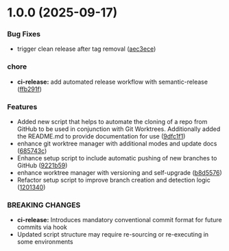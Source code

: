# 1.0.0 (2025-09-17)


### Bug Fixes

* trigger clean release after tag removal ([aec3ece](https://github.com/lucasmodrich/git-worktree-manager/commit/aec3ecee1d19d184e10e06e86f8ffe3b35ca9375))


### chore

* **ci-release:** add automated release workflow with semantic-release ([ffb291f](https://github.com/lucasmodrich/git-worktree-manager/commit/ffb291f3e85d4f8494a0a1c240baac53bf5cdac6))


### Features

* Added new script  that helps to automate the cloning of a repo from GitHub to be used in conjunction with Git Worktrees. Additionally added the README.md to provide documentation for use ([9dfc1f1](https://github.com/lucasmodrich/git-worktree-manager/commit/9dfc1f17297f03dce01d8b27f102af1b6d156574))
* enhance git worktree manager with additional modes and update docs ([685743c](https://github.com/lucasmodrich/git-worktree-manager/commit/685743c248cc999156421cdf5f8ae84463790292))
* Enhance setup script to include automatic pushing of new branches to GitHub ([9221b59](https://github.com/lucasmodrich/git-worktree-manager/commit/9221b59d0364588f71f3ff7e0d88756d238f5c02))
* enhance worktree manager with versioning and self-upgrade ([b8d5576](https://github.com/lucasmodrich/git-worktree-manager/commit/b8d557652bd7e8dbcd8f7fe3c2ae72f35f00b85c))
* Refactor setup script to improve branch creation and detection logic ([1201340](https://github.com/lucasmodrich/git-worktree-manager/commit/12013401869bd6bc5a5126f33853fcf9d9c9f811))


### BREAKING CHANGES

* **ci-release:** Introduces mandatory conventional commit format for future commits via hook
* Updated script structure may require re-sourcing or re-executing in some environments
